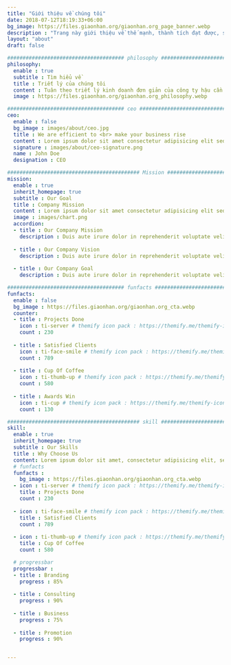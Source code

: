 ```yaml
---
title: "Giới thiệu về chúng tôi"
date: 2018-07-12T18:19:33+06:00
bg_image: https://files.giaonhan.org/giaonhan.org_page_banner.webp
description : "Trang này giới thiệu về thế mạnh, thành tích đạt được, sứ mệnh, tầm nhìn, mục tiêu của giaonhan.org"
layout: "about"
draft: false

###################################### philosophy ####################################
philosophy:
  enable : true
  subtitle : Tìm hiểu về
  title : Triết lý của chúng tôi
  content : Tuân theo triết lý kinh doanh đơn giản của công ty hậu cần là lấy khách hàng làm trung tâm, giaonhan.org cố gắng giảm chi phí của khách hàng để nâng cao khả năng cạnh tranh của chúng tôi trong ngành. Chúng tôi đã thiết kế và phát triển bộ quy trình giao nhận và vận chuyển hàng hóa toàn diện cho khách hàng, hướng tới kết nối với mạng lưới logistics quốc tế nhằm nâng cao hiệu quả kinh tế của công ty khách hàng.
  image : https://files.giaonhan.org/giaonhan.org_philosophy.webp

###################################### ceo ########################################
ceo:
  enable : false
  bg_image : images/about/ceo.jpg
  title : We are efficient to <br> make your business rise
  content : Lorem ipsum dolor sit amet consectetur adipisicing elit sed eiusmod tempor didunt laboris nisi ut aliquip ex commodo consequat. duis aute irure dolor in reprehenderit voluptate velit esse cillum dolore fugiat nulla pariatur.Excepteur sint ocaecat cupidatat non proident sunt culpa qui officia deserunt mollit anim id est laborum.
  signature : images/about/ceo-signature.png
  name : John Doe
  designation : CEO

########################################### Mission ###################################
mission:
  enable : true
  inherit_homepage: true
  subtitle : Our Goal
  title : Company Mission
  content : Lorem ipsum dolor sit amet consectetur adipisicing elit sed eiusmod tempor didunt laboris nisi ut aliquip ex ea commodo consequat.
  image : images/chart.png
  accordion:
  - title : Our Company Mission
    description : Duis aute irure dolor in reprehenderit voluptate velit esse cillum dolore fugiat nulla pariatur.Excepteur sint ocaecat cupidatat non proident sunt culpa qui officia deserunt mollit anim id est laborum.
    
  - title : Our Company Vision
    description : Duis aute irure dolor in reprehenderit voluptate velit esse cillum dolore fugiat nulla pariatur.Excepteur sint ocaecat cupidatat non proident sunt culpa qui officia deserunt mollit anim id est laborum.
    
  - title : Our Company Goal
    description : Duis aute irure dolor in reprehenderit voluptate velit esse cillum dolore fugiat nulla pariatur.Excepteur sint ocaecat cupidatat non proident sunt culpa qui officia deserunt mollit anim id est laborum.

###################################### funfacts ####################################
funfacts:
  enable : false
  bg_image : https://files.giaonhan.org/giaonhan.org_cta.webp
  counter:
  - title : Projects Done
    icon : ti-server # themify icon pack : https://themify.me/themify-icons
    count : 230
    
  - title : Satisfied Clients
    icon : ti-face-smile # themify icon pack : https://themify.me/themify-icons
    count : 789
    
  - title : Cup Of Coffee
    icon : ti-thumb-up # themify icon pack : https://themify.me/themify-icons
    count : 580
    
  - title : Awards Win
    icon : ti-cup # themify icon pack : https://themify.me/themify-icons
    count : 130

########################################### skill ###################################
skill:
  enable : true
  inherit_homepage: true
  subtitle : Our Skills
  title : Why Choose Us
  content: Lorem ipsum dolor sit amet, consectetur adipisicing elit, sed eiusmod tempor incididunt laboris nisi ut aliquip ex ea commodo consequat. <br><br> Duis aute irure dolor in reprehenderit voluptate velit esse cillum dolore fugiat nulla pariatur. Excepteur sint ocaecat cupidatat non proident sunt culpa qui officia deserunt mollit anim id est laborum. sed perspiciatis unde omnisiste natus error sit voluptatem accusantium.doloremque ladantium totam rem aperieaque ipsa quae ab illo inventore.veritatis. et quasi architecto beatae vitae dicta sunt explicabo.
  # funfacts
  funfacts :
    bg_image : https://files.giaonhan.org/giaonhan.org_cta.webp
  - icon : ti-server # themify icon pack : https://themify.me/themify-icons
    title : Projects Done
    count : 230
    
  - icon : ti-face-smile # themify icon pack : https://themify.me/themify-icons
    title : Satisfied Clients
    count : 789
    
  - icon : ti-thumb-up # themify icon pack : https://themify.me/themify-icons
    title : Cup Of Coffee
    count : 580

  # progressbar
  progressbar : 
  - title : Branding
    progress : 85%
    
  - title : Consulting
    progress : 90%
    
  - title : Business
    progress : 75%
    
  - title : Promotion
    progress : 90%


---
```

